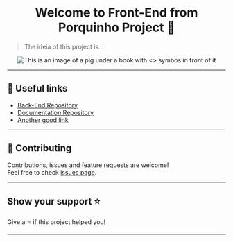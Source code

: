 <h1 align="center">Welcome to Front-End from Porquinho Project 👋</h1>

> The ideia of this project is...


<div align="center">
    <img src=".github\photo.png" alt="This is an image of a pig under a book with <> symbos in front of it">
</div> 


***


## :link: Useful links
- [Back-End Repository](https://github.com/Esquenta-Porquinho/back-end)
- [Documentation Repository](https://github.com/Esquenta-Porquinho/documentation)
- [Another good link]()
***

## 🤝 Contributing

Contributions, issues and feature requests are welcome!<br />Feel free to check [issues page](https://github.com/Esquenta-Porquinho/front-end/issues). 
***

## Show your support ⭐️

Give a ⭐️ if this project helped you!
***
